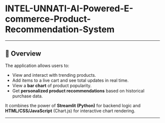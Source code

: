 # INTEL-UNNATI-AI-Powered-E-commerce-Product-Recommendation-System
---

## 🧠 Overview

The application allows users to:
- View and interact with trending products.
- Add items to a live cart and see total updates in real time.
- View a **bar chart** of product popularity.
- Get **personalized product recommendations** based on historical purchase data.

It combines the power of **Streamlit (Python)** for backend logic and **HTML/CSS/JavaScript** (Chart.js) for interactive chart rendering.

---

